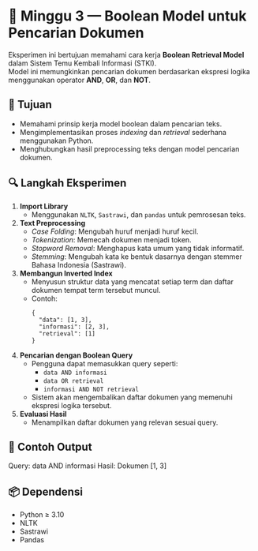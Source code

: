 # 🧠 Minggu 3 — Boolean Model untuk Pencarian Dokumen

Eksperimen ini bertujuan memahami cara kerja **Boolean Retrieval Model** dalam Sistem Temu Kembali Informasi (STKI).  
Model ini memungkinkan pencarian dokumen berdasarkan ekspresi logika menggunakan operator **AND**, **OR**, dan **NOT**.

## 🎯 Tujuan
- Memahami prinsip kerja model boolean dalam pencarian teks.  
- Mengimplementasikan proses *indexing* dan *retrieval* sederhana menggunakan Python.  
- Menghubungkan hasil preprocessing teks dengan model pencarian dokumen.

## 🔍 Langkah Eksperimen
1. **Import Library**
   - Menggunakan `NLTK`, `Sastrawi`, dan `pandas` untuk pemrosesan teks.
2. **Text Preprocessing**
   - *Case Folding*: Mengubah huruf menjadi huruf kecil.
   - *Tokenization*: Memecah dokumen menjadi token.
   - *Stopword Removal*: Menghapus kata umum yang tidak informatif.
   - *Stemming*: Mengubah kata ke bentuk dasarnya dengan stemmer Bahasa Indonesia (Sastrawi).
3. **Membangun Inverted Index**
   - Menyusun struktur data yang mencatat setiap term dan daftar dokumen tempat term tersebut muncul.
   - Contoh:
     ```
     {
       "data": [1, 3],
       "informasi": [2, 3],
       "retrieval": [1]
     }
     ```
4. **Pencarian dengan Boolean Query**
   - Pengguna dapat memasukkan query seperti:
     - `data AND informasi`
     - `data OR retrieval`
     - `informasi AND NOT retrieval`
   - Sistem akan mengembalikan daftar dokumen yang memenuhi ekspresi logika tersebut.
5. **Evaluasi Hasil**
   - Menampilkan daftar dokumen yang relevan sesuai query.

## 💾 Contoh Output
Query: data AND informasi
Hasil: Dokumen [1, 3]


## 📦 Dependensi
- Python ≥ 3.10  
- NLTK  
- Sastrawi  
- Pandas  

